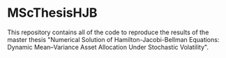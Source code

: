 # MScThesisHJB
This repository contains all of the code to reproduce the results of the master thesis "Numerical Solution of Hamilton-Jacobi-Bellman Equations: Dynamic Mean–Variance Asset Allocation Under Stochastic Volatility". 
